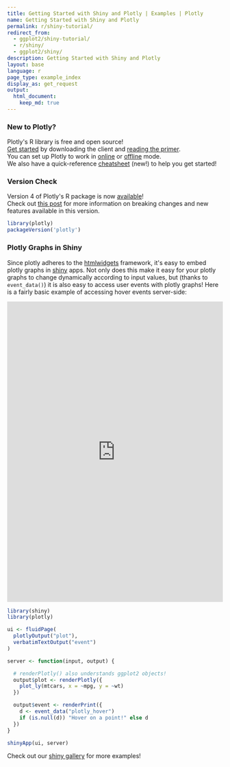 ```yaml
---
title: Getting Started with Shiny and Plotly | Examples | Plotly
name: Getting Started with Shiny and Plotly
permalink: r/shiny-tutorial/
redirect_from:
  - ggplot2/shiny-tutorial/
  - r/shiny/
  - ggplot2/shiny/
description: Getting Started with Shiny and Plotly
layout: base
language: r
page_type: example_index
display_as: get_request
output:
  html_document:
    keep_md: true
---
```



### New to Plotly?

Plotly's R library is free and open source!<br>
[Get started](https://plot.ly/r/getting-started/) by downloading the client and [reading the primer](https://plot.ly/r/getting-started/).<br>
You can set up Plotly to work in [online](https://plot.ly/r/getting-started/#hosting-graphs-in-your-online-plotly-account) or [offline](https://plot.ly/r/offline/) mode.<br>
We also have a quick-reference [cheatsheet](https://images.plot.ly/plotly-documentation/images/r_cheat_sheet.pdf) (new!) to help you get started!

### Version Check

Version 4 of Plotly's R package is now [available](https://plot.ly/r/getting-started/#installation)!<br>
Check out [this post](http://moderndata.plot.ly/upgrading-to-plotly-4-0-and-above/) for more information on breaking changes and new features available in this version.

```r
library(plotly)
packageVersion('plotly')
```
### Plotly Graphs in Shiny

Since plotly adheres to the [htmlwidgets](http://www.htmlwidgets.org/) framework, it's easy to embed plotly graphs in [shiny](http://shiny.rstudio.com/) apps. Not only does this make it easy for your plotly graphs to change dynamically according to input values, but (thanks to `event_data()`) it is also easy to access user events with plotly graphs! Here is a fairly basic example of accessing hover events server-side:

<iframe src="https://plotly.shinyapps.io/Movies" width="100%" height=700 scrolling="no" seamless="seamless" style="border: none"></iframe>


```r
library(shiny)
library(plotly)

ui <- fluidPage(
  plotlyOutput("plot"),
  verbatimTextOutput("event")
)

server <- function(input, output) {

  # renderPlotly() also understands ggplot2 objects!
  output$plot <- renderPlotly({
    plot_ly(mtcars, x = ~mpg, y = ~wt)
  })

  output$event <- renderPrint({
    d <- event_data("plotly_hover")
    if (is.null(d)) "Hover on a point!" else d
  })
}

shinyApp(ui, server)
```

Check out our [shiny gallery](https://plot.ly/r/shiny-gallery/) for more examples!
